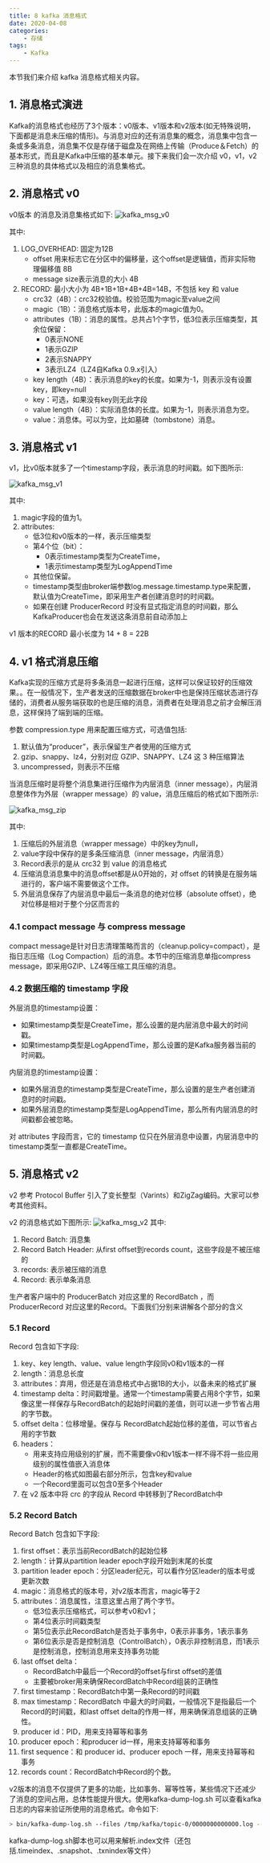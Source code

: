 ```yaml
---
title: 8 kafka 消息格式
date: 2020-04-08
categories:
    - 存储
tags:
    - Kafka
---
```

本节我们来介绍 kafka 消息格式相关内容。

<!-- more -->

## 1. 消息格式演进
Kafka的消息格式也经历了3个版本：v0版本、v1版本和v2版本(如无特殊说明，下面都是消息未压缩的情形)。与消息对应的还有消息集的概念，消息集中包含一条或多条消息，消息集不仅是存储于磁盘及在网络上传输（Produce＆Fetch）的基本形式，而且是Kafka中压缩的基本单元。接下来我们会一次介绍 v0，v1，v2 三种消息的具体格式以及相应的消息集格式。

## 2. 消息格式 v0
v0版本 的消息及消息集格式如下:
![kafka_msg_v0](/images/kafka/kafka_msg_v0.png)

其中:
1. LOG_OVERHEAD: 固定为12B
    - offset 用来标志它在分区中的偏移量，这个offset是逻辑值，而非实际物理偏移值 8B
    - message size表示消息的大小 4B
2. RECORD: 最小大小为 4B+1B+1B+4B+4B=14B，不包括 key 和 value
    -  crc32（4B）：crc32校验值。校验范围为magic至value之间
    -  magic（1B）：消息格式版本号，此版本的magic值为0。
    -  attributes（1B）：消息的属性。总共占1个字节，低3位表示压缩类型，其余位保留：
        -  0表示NONE
        -  1表示GZIP
        -  2表示SNAPPY
        -  3表示LZ4（LZ4自Kafka 0.9.x引入）
    -  key length（4B）：表示消息的key的长度。如果为-1，则表示没有设置key，即key=null
    -  key：可选，如果没有key则无此字段
    -  value length（4B）：实际消息体的长度。如果为-1，则表示消息为空。
    -  value：消息体。可以为空，比如墓碑（tombstone）消息。

## 3. 消息格式 v1
v1，比v0版本就多了一个timestamp字段，表示消息的时间戳。如下图所示:

![kafka_msg_v1](/images/kafka/kafka_msg_v1.png)

其中: 
1. magic字段的值为1。
2. attributes:
    - 低3位和v0版本的一样，表示压缩类型
    - 第4个位（bit）：
        - 0表示timestamp类型为CreateTime，
        - 1表示timestamp类型为LogAppendTime
    - 其他位保留。
    - timestamp类型由broker端参数log.message.timestamp.type来配置，默认值为CreateTime，即采用生产者创建消息时的时间戳。
    - 如果在创建 ProducerRecord 时没有显式指定消息的时间戳，那么 KafkaProducer也会在发送这条消息前自动添加上

v1 版本的RECORD 最小长度为 14 + 8 = 22B

## 4. v1 格式消息压缩
Kafka实现的压缩方式是将多条消息一起进行压缩，这样可以保证较好的压缩效果。。在一般情况下，生产者发送的压缩数据在broker中也是保持压缩状态进行存储的，消费者从服务端获取的也是压缩的消息，消费者在处理消息之前才会解压消息，这样保持了端到端的压缩。

参数 compression.type 用来配置压缩方式，可选值包括:
1. 默认值为“producer”，表示保留生产者使用的压缩方式
2. gzip、snappy、lz4，分别对应 GZIP、SNAPPY、LZ4 这 3 种压缩算法
3. uncompressed，则表示不压缩

当消息压缩时是将整个消息集进行压缩作为内层消息（inner message），内层消息整体作为外层（wrapper message）的 value，消息压缩后的格式如下图所示:

![kafka_msg_zip](/images/kafka/kafka_msg_zip.png)

其中:
1. 压缩后的外层消息（wrapper message）中的key为null，
2. value字段中保存的是多条压缩消息（inner message，内层消息）
3. Record表示的是从 crc32 到 value 的消息格式
4. 压缩消息消息集中的消息offset都是从0开始的，对 offset 的转换是在服务端进行的，客户端不需要做这个工作。
5. 外层消息保存了内层消息中最后一条消息的绝对位移（absolute offset），绝对位移是相对于整个分区而言的

### 4.1 compact message 与 compress message
compact message是针对日志清理策略而言的（cleanup.policy=compact），是指日志压缩（Log Compaction）后的消息。本节中的压缩消息单指compress message，即采用GZIP、LZ4等压缩工具压缩的消息。

### 4.2 数据压缩的 timestamp 字段
外层消息的timestamp设置：
- 如果timestamp类型是CreateTime，那么设置的是内层消息中最大的时间戳。
- 如果timestamp类型是LogAppendTime，那么设置的是Kafka服务器当前的时间戳。

内层消息的timestamp设置：
- 如果外层消息的timestamp类型是CreateTime，那么设置的是生产者创建消息时的时间戳。
- 如果外层消息的timestamp类型是LogAppendTime，那么所有内层消息的时间戳都会被忽略。

对 attributes 字段而言，它的 timestamp 位只在外层消息中设置，内层消息中的timestamp类型一直都是CreateTime。

## 5. 消息格式 v2
v2 参考 Protocol Buffer 引入了变长整型（Varints）和ZigZag编码。大家可以参考其他资料。

v2 的消息格式如下图所示:
![kafka_msg_v2](/images/kafka/kafka_msg_v2.png)
其中:
1. Record Batch: 消息集
2. Record Batch Header: 从first offset到records count，这些字段是不被压缩的
3. records: 表示被压缩的消息
4. Record: 表示单条消息

生产者客户端中的 ProducerBatch 对应这里的 RecordBatch ，而 ProducerRecord 对应这里的Record。下面我们分别来讲解各个部分的含义

### 5.1 Record
Record 包含如下字段:
1. key、key length、value、value length字段同v0和v1版本的一样
2. length：消息总长度
3. attributes：弃用，但还是在消息格式中占据1B的大小，以备未来的格式扩展
4. timestamp delta：时间戳增量。通常一个timestamp需要占用8个字节，如果像这里一样保存与RecordBatch的起始时间戳的差值，则可以进一步节省占用的字节数。
5. offset delta：位移增量。保存与 RecordBatch起始位移的差值，可以节省占用的字节数
6. headers：
    - 用来支持应用级别的扩展，而不需要像v0和v1版本一样不得不将一些应用级别的属性值嵌入消息体
    - Header的格式如图最右部分所示，包含key和value
    - 一个Record里面可以包含0至多个Header
7. 在 v2 版本中将 crc 的字段从 Record 中转移到了RecordBatch中

### 5.2 Record Batch
Record Batch 包含如下字段:
1. first offset：表示当前RecordBatch的起始位移
2. length：计算从partition leader epoch字段开始到末尾的长度
3. partition leader epoch：分区leader纪元，可以看作分区leader的版本号或更新次数
4. magic：消息格式的版本号，对v2版本而言，magic等于2
5. attributes：消息属性，注意这里占用了两个字节。
    - 低3位表示压缩格式，可以参考v0和v1；
    - 第4位表示时间戳类型
    - 第5位表示此RecordBatch是否处于事务中，0表示非事务，1表示事务
    - 第6位表示是否是控制消息（ControlBatch），0表示非控制消息，而1表示是控制消息，控制消息用来支持事务功能
6. last offset delta：
    - RecordBatch中最后一个Record的offset与first offset的差值
    - 主要被broker用来确保RecordBatch中Record组装的正确性
7. first timestamp：RecordBatch中第一条Record的时间戳
8. max timestamp：RecordBatch 中最大的时间戳，一般情况下是指最后一个 Record的时间戳，和last offset delta的作用一样，用来确保消息组装的正确性。
9. producer id：PID，用来支持幂等和事务
10. producer epoch：和producer id一样，用来支持幂等和事务
11. first sequence：和 producer id、producer epoch 一样，用来支持幂等和事务
12. records count：RecordBatch中Record的个数。

v2版本的消息不仅提供了更多的功能，比如事务、幂等性等，某些情况下还减少了消息的空间占用，总体性能提升很大。使用kafka-dump-log.sh 可以查看kafka日志的内容来验证所使用的消息格式。命令如下:

```bash
> bin/kafka-dump-log.sh --files /tmp/kafka/topic-0/0000000000000.log --print-data-log
````
kafka-dump-log.sh脚本也可以用来解析.index文件（还包括.timeindex、.snapshot、.txnindex等文件）

